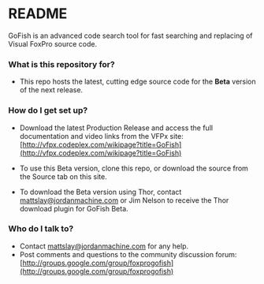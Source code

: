 # README #

GoFish is an advanced code search tool for fast searching and replacing of Visual FoxPro source code.

### What is this repository for? ###

* This repo hosts the latest, cutting edge source code for the **Beta** version of the next release.

### How do I get set up? ###

* Download the latest Production Release and access the full documentation and video links from the VFPx site: [http://vfpx.codeplex.com/wikipage?title=GoFish](http://vfpx.codeplex.com/wikipage?title=GoFish)

* To use this Beta version, clone this repo, or download the source from the Source tab on this site.
* To download the Beta version using Thor, contact mattslay@jordanmachine.com or Jim Nelson to receive the Thor download plugin for GoFish Beta.

### Who do I talk to? ###

* Contact mattslay@jordanmachine.com for any help.
* Post comments and questions to the community discussion forum: [http://groups.google.com/group/foxprogofish](http://groups.google.com/group/foxprogofish)